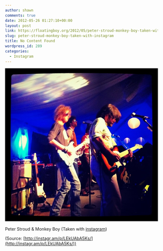 ```yaml
---
author: shawn
comments: true
date: 2012-05-26 01:27:10+00:00
layout: post
link: https://floatingboy.org/2012/05/peter-stroud-monkey-boy-taken-with-instagram/
slug: peter-stroud-monkey-boy-taken-with-instagram
title: No Content Found
wordpress_id: 289
categories:
  - Instagram
---
```


[![](/assets/media/2012/06/tumblr_m4lw1ahT7N1qzw17so1_1280.jpg)](http://instagr.am/p/LEkUAbA5Ks/)

Peter Stroud & Monkey Boy (Taken with [instagram](http://instagr.am))

(Source: [http://instagr.am/p/LEkUAbA5Ks/](http://instagr.am/p/LEkUAbA5Ks/))
